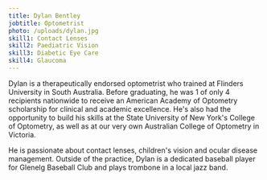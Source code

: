 ```yaml
---
title: Dylan Bentley
jobtitle: Optometrist
photo: /uploads/dylan.jpg
skill1: Contact Lenses
skill2: Paediatric Vision
skill3: Diabetic Eye Care
skill4: Glaucoma
---
```

Dylan is a therapeutically endorsed optometrist who trained at Flinders University in South Australia. Before graduating, he was 1 of only 4 recipients nationwide to receive an American Academy of Optometry scholarship for clinical and academic excellence. He's also had the opportunity to build his skills at the State University of New York's College of Optometry, as well as at our very own Australian College of Optometry in Victoria.

He is passionate about contact lenses, children's vision and ocular disease management. Outside of the practice, Dylan is a dedicated baseball player for Glenelg Baseball Club and plays trombone in a local jazz band.
